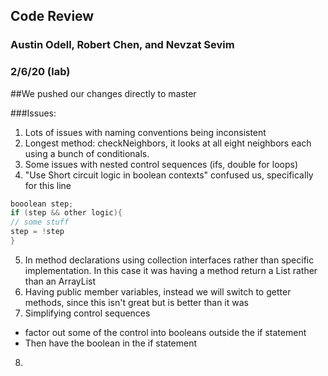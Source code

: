 ## Code Review
### Austin Odell, Robert Chen, and Nevzat Sevim
### 2/6/20 (lab)

##We pushed our changes directly to master

###Issues: 
1. Lots of issues with naming conventions being inconsistent
2. Longest method: checkNeighbors, it looks at all eight neighbors each using a bunch of conditionals.
3. Some issues with nested control sequences (ifs, double for loops)
4. "Use Short circuit logic in boolean contexts" confused us, specifically for this line
```java
booolean step; 
if (step && other logic){
// some stuff
step = !step 
}
```
5. In method declarations using collection interfaces rather than specific implementation.
In this case it was having a method return a List rather than an ArrayList
6. Having public member variables, instead we will switch to getter methods, since this isn't great but
is better than it was
7. Simplifying control sequences
- factor out some of the control into booleans outside the if statement
- Then have the boolean in the if statement
8. 